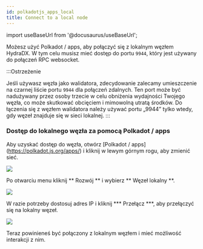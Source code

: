```yaml
---
id: polkadotjs_apps_local 
title: Connect to a local node 
---
```


import useBaseUrl from '@docusaurus/useBaseUrl';

Możesz użyć Polkadot / apps, aby połączyć się z lokalnym węzłem HydraDX. W tym celu musisz mieć dostęp do portu `9944`, który jest używany do połączeń RPC websocket.

:::Ostrzeżenie

Jeśli używasz węzła jako walidatora, zdecydowanie zalecamy umieszczenie na czarnej liście portu `9944` dla połączeń zdalnych. Ten port może być nadużywany przez osoby trzecie w celu obniżenia wydajności Twojego węzła, co może skutkować obcięciem i mimowolną utratą środków. Do łączenia się z węzłem walidatora należy używać portu „9944” tylko wtedy, gdy węzeł znajduje się w sieci lokalnej.
:::

### Dostęp do lokalnego węzła za pomocą Polkadot / apps

Aby uzyskać dostęp do węzła, otwórz [Polkadot / apps] (https://polkadot.js.org/apps/) i kliknij w lewym górnym rogu, aby zmienić sieć.

<div>
  <img src={useBaseUrl('/polkadotjs-apps/PolkadotJS-APPS-1.png')} />
</div>

Po otwarciu menu kliknij ** Rozwój ** i wybierz ** Węzeł lokalny **.

<div style={{textAlign: 'center'}}>
  <img src={useBaseUrl('/polkadotjs-apps/local-1.png')} />
</div>

W razie potrzeby dostosuj adres IP i kliknij *** Przełącz ***, aby przełączyć się na lokalny węzeł.

<div style={{textAlign: 'center'}}>
  <img src={useBaseUrl('/polkadotjs-apps/local-2.png')} />
</div>

Teraz powinieneś być połączony z lokalnym węzłem i mieć możliwość interakcji z nim.
